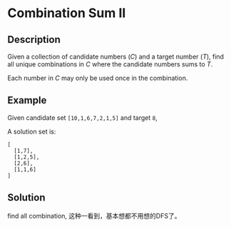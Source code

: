 # Combination Sum II

## Description

Given a collection of candidate numbers \(_C_\) and a target number \(_T_\), find all unique combinations in _C_ where the candidate numbers sums to _T_.

Each number in _C_ may only be used once in the combination.

## Example

Given candidate set `[10,1,6,7,2,1,5]` and target `8`,

A solution set is:

```text
[
  [1,7],
  [1,2,5],
  [2,6],
  [1,1,6]
]
```

## Solution

find all combination, 这种一看到，基本想都不用想的DFS了。



